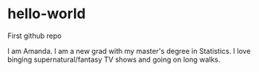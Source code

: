 # hello-world
First github repo


I am Amanda. I am a new grad with my master's degree in Statistics.
I love binging supernatural/fantasy TV shows and going on long walks.
